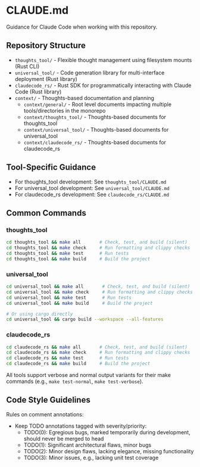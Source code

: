 # CLAUDE.md

Guidance for Claude Code when working with this repository.

## Repository Structure
- `thoughts_tool/` - Flexible thought management using filesystem mounts (Rust CLI)
- `universal_tool/` - Code generation library for multi-interface deployment (Rust library)
- `claudecode_rs/` - Rust SDK for programmatically interacting with Claude Code (Rust library)
- `context/` - Thoughts-based documentation and planning
  - `context/general/` - Root level documents impacting multiple tools/directories in the monorepo
  - `context/thoughts_tool/` - Thoughts-based documents for thoughts_tool
  - `context/universal_tool/` - Thoughts-based documents for universal_tool
  - `context/claudecode_rs/` - Thoughts-based documents for claudecode_rs

## Tool-Specific Guidance
- For thoughts_tool development: See `thoughts_tool/CLAUDE.md`
- For universal_tool development: See `universal_tool/CLAUDE.md`
- For claudecode_rs development: See `claudecode_rs/CLAUDE.md`

## Common Commands

### thoughts_tool
```bash
cd thoughts_tool && make all       # Check, test, and build (silent)
cd thoughts_tool && make check     # Run formatting and clippy checks
cd thoughts_tool && make test      # Run tests
cd thoughts_tool && make build     # Build the project
```

### universal_tool
```bash
cd universal_tool && make all       # Check, test, and build (silent)
cd universal_tool && make check     # Run formatting and clippy checks
cd universal_tool && make test      # Run tests
cd universal_tool && make build     # Build the project

# Or using cargo directly
cd universal_tool && cargo build --workspace --all-features
```

### claudecode_rs
```bash
cd claudecode_rs && make all       # Check, test, and build (silent)
cd claudecode_rs && make check     # Run formatting and clippy checks
cd claudecode_rs && make test      # Run tests
cd claudecode_rs && make build     # Build the project
```

All tools support verbose and normal output variants for their make commands (e.g., `make test-normal`, `make test-verbose`).

## Code Style Guidelines

Rules on comment annotations:

- Keep TODO annotations tagged with severity/priority:
    - TODO(0): Egregious bugs, marked temporarily during development, should never be merged to head
    - TODO(1): Significant architectural flaws, minor bugs
    - TODO(2): Minor design flaws, lacking elegance, missing functionality
    - TODO(3): Minor issues, e.g., lacking unit test coverage

